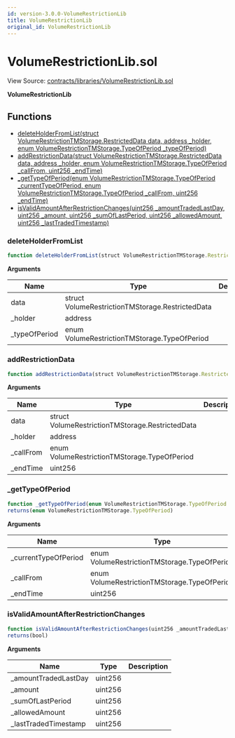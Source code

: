 ```yaml
---
id: version-3.0.0-VolumeRestrictionLib
title: VolumeRestrictionLib
original_id: VolumeRestrictionLib
---
```


# VolumeRestrictionLib.sol

View Source: [contracts/libraries/VolumeRestrictionLib.sol](../../contracts/libraries/VolumeRestrictionLib.sol)

**VolumeRestrictionLib**

## Functions

- [deleteHolderFromList(struct VolumeRestrictionTMStorage.RestrictedData data, address _holder, enum VolumeRestrictionTMStorage.TypeOfPeriod _typeOfPeriod)](#deleteholderfromlist)
- [addRestrictionData(struct VolumeRestrictionTMStorage.RestrictedData data, address _holder, enum VolumeRestrictionTMStorage.TypeOfPeriod _callFrom, uint256 _endTime)](#addrestrictiondata)
- [_getTypeOfPeriod(enum VolumeRestrictionTMStorage.TypeOfPeriod _currentTypeOfPeriod, enum VolumeRestrictionTMStorage.TypeOfPeriod _callFrom, uint256 _endTime)](#_gettypeofperiod)
- [isValidAmountAfterRestrictionChanges(uint256 _amountTradedLastDay, uint256 _amount, uint256 _sumOfLastPeriod, uint256 _allowedAmount, uint256 _lastTradedTimestamp)](#isvalidamountafterrestrictionchanges)

### deleteHolderFromList

```js
function deleteHolderFromList(struct VolumeRestrictionTMStorage.RestrictedData data, address _holder, enum VolumeRestrictionTMStorage.TypeOfPeriod _typeOfPeriod) public nonpayable
```

**Arguments**

| Name        | Type           | Description  |
| ------------- |------------- | -----|
| data | struct VolumeRestrictionTMStorage.RestrictedData |  | 
| _holder | address |  | 
| _typeOfPeriod | enum VolumeRestrictionTMStorage.TypeOfPeriod |  | 

### addRestrictionData

```js
function addRestrictionData(struct VolumeRestrictionTMStorage.RestrictedData data, address _holder, enum VolumeRestrictionTMStorage.TypeOfPeriod _callFrom, uint256 _endTime) public nonpayable
```

**Arguments**

| Name        | Type           | Description  |
| ------------- |------------- | -----|
| data | struct VolumeRestrictionTMStorage.RestrictedData |  | 
| _holder | address |  | 
| _callFrom | enum VolumeRestrictionTMStorage.TypeOfPeriod |  | 
| _endTime | uint256 |  | 

### _getTypeOfPeriod

```js
function _getTypeOfPeriod(enum VolumeRestrictionTMStorage.TypeOfPeriod _currentTypeOfPeriod, enum VolumeRestrictionTMStorage.TypeOfPeriod _callFrom, uint256 _endTime) internal pure
returns(enum VolumeRestrictionTMStorage.TypeOfPeriod)
```

**Arguments**

| Name        | Type           | Description  |
| ------------- |------------- | -----|
| _currentTypeOfPeriod | enum VolumeRestrictionTMStorage.TypeOfPeriod |  | 
| _callFrom | enum VolumeRestrictionTMStorage.TypeOfPeriod |  | 
| _endTime | uint256 |  | 

### isValidAmountAfterRestrictionChanges

```js
function isValidAmountAfterRestrictionChanges(uint256 _amountTradedLastDay, uint256 _amount, uint256 _sumOfLastPeriod, uint256 _allowedAmount, uint256 _lastTradedTimestamp) public view
returns(bool)
```

**Arguments**

| Name        | Type           | Description  |
| ------------- |------------- | -----|
| _amountTradedLastDay | uint256 |  | 
| _amount | uint256 |  | 
| _sumOfLastPeriod | uint256 |  | 
| _allowedAmount | uint256 |  | 
| _lastTradedTimestamp | uint256 |  | 

